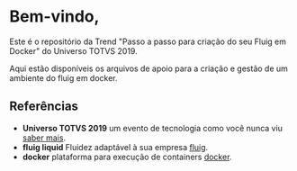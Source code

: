 # Bem-vindo,

Este é o repositório da Trend "Passo a passo para criação do seu Fluig em Docker" do Universo TOTVS 2019.

Aqui estão disponíveis os arquivos de apoio para a criação e gestão de um ambiente do fluig em docker.

## Referências

- **Universo TOTVS 2019** um evento de tecnologia como você nunca viu [saber mais](https://www.totvs.com/universo-2019/).
- **fluig liquid** Fluidez adaptável à sua empresa [fluig](https://liquid.fluig.com/liquid).
- **docker** plataforma para execução de containers [docker](https://www.docker.com/).
